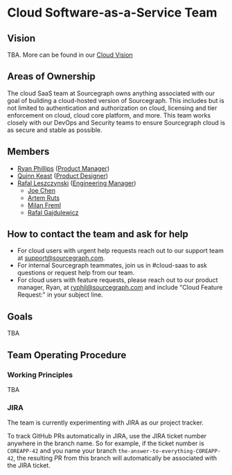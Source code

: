 # Cloud Software-as-a-Service Team

## Vision

TBA. More can be found in our [Cloud Vision](../index.md#vision)

## Areas of Ownership

The cloud SaaS team at Sourcegraph owns anything associated with our goal of building a cloud-hosted version of Sourcegraph. This includes but is not limited to authentication and authorization on cloud, licensing and tier enforcement on cloud, cloud core platform, and more. This team works closely with our DevOps and Security teams to ensure Sourcegraph cloud is as secure and stable as possible.

## Members

- [Ryan Phillips](../../../company/team/index.md#ryan-phillips-hehim) ([Product Manager](../../../product/roles/index.md#product-manager))
- [Quinn Keast](../../../company/team/index.md#quinn-keast-hehim) ([Product Designer](../../../product/roles/index.md#product-designer))
- [Rafal Leszczynski](../../../company/team/index.md#rafal-leszczynski-hehim) ([Engineering Manager](../../roles.md#engineering-manager))
  - [Joe Chen](../../../company/team/index.md#joe-chen)
  - [Artem Ruts](../../../company/team/index.md#artem-ruts-hehim)
  - [Milan Freml](../../../company/team/index.md#milan-freml-hehim)
  - [Rafal Gajdulewicz](../../../company/team/index.md#rafal-gajdulewicz-hehim)

## How to contact the team and ask for help

- For cloud users with urgent help requests reach out to our support team at [support@sourcegraph.com](mailto:support@sourcegraph.com).
- For internal Sourcegraph teammates, join us in #cloud-saas to ask questions or request help from our team.
- For cloud users with feature requests, please reach out to our product manager, Ryan, at [ryphil@sourcegraph.com](mailto:ryphil@sourcegraph.com) and include "Cloud Feature Request:" in your subject line.

## Goals

TBA

## Team Operating Procedure

### Working Principles

TBA

### JIRA

The team is currently experimenting with JIRA as our project tracker.

To track GitHub PRs automatically in JIRA, use the JIRA ticket number anywhere in the branch name. So for example, if the ticket number is `COREAPP-42` and you name your branch `the-answer-to-everything-COREAPP-42`, the resulting PR from this branch will automatically be associated with the JIRA ticket.
